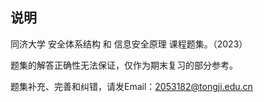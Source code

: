 ## 说明

同济大学 安全体系结构 和 信息安全原理 课程题集。（2023）

题集的解答正确性无法保证，仅作为期末复习的部分参考。

题集补充、完善和纠错，请发Email：2053182@tongji.edu.cn